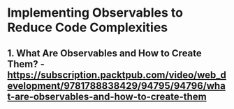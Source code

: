 # Implementing Observables to Reduce Code Complexities

## 1. What Are Observables and How to Create Them? - https://subscription.packtpub.com/video/web_development/9781788838429/94795/94796/what-are-observables-and-how-to-create-them

